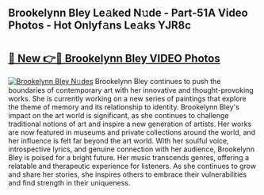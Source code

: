 ## Brookelynn Bley Le𝚊ked N𝚞de - Part-51A Video Photos - Hot Onlyf𝚊ns Le𝚊ks YJR8c

# <h2><a href="http://ab8220.deff.icu/?id=Brookelynn+Bley">🔗 New 👉🔴 Brookelynn Bley VIDEO Photos</a></h2>

[![Brookelynn Bley N𝚞des](https://i.imgur.com/rIISA9y.gif)](http://ab8220.deff.icu/?id=Brookelynn+Bley)
Brookelynn Bley continues to push the boundaries of contemporary art with her innovative and thought-provoking works. She is currently working on a new series of paintings that explore the theme of memory and its relationship to identity. Brookelynn Bley's impact on the art world is significant, as she continues to challenge traditional notions of art and inspire a new generation of artists. Her works are now featured in museums and private collections around the world, and her influence is felt far beyond the art world. With her soulful voice, introspective lyrics, and genuine connection with her audience, Brookelynn Bley is poised for a bright future. Her music transcends genres, offering a relatable and therapeutic experience for listeners. As she continues to grow and share her stories, she inspires others to embrace their vulnerabilities and find strength in their uniqueness.

